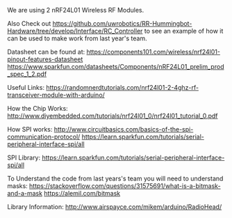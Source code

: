 We are using 2 nRF24L01 Wireless RF Modules.

Also Check out https://github.com/uwrobotics/RR-Hummingbot-Hardware/tree/develop/Interface/RC_Controller to see an example of how it can be used to make work from last year's team.

Datasheet can be found at:
https://components101.com/wireless/nrf24l01-pinout-features-datasheet
https://www.sparkfun.com/datasheets/Components/nRF24L01_prelim_prod_spec_1_2.pdf

Useful Links:
https://randomnerdtutorials.com/nrf24l01-2-4ghz-rf-transceiver-module-with-arduino/

How the Chip Works:
http://www.diyembedded.com/tutorials/nrf24l01_0/nrf24l01_tutorial_0.pdf

How SPI works:
http://www.circuitbasics.com/basics-of-the-spi-communication-protocol/
https://learn.sparkfun.com/tutorials/serial-peripheral-interface-spi/all

SPI Library:
https://learn.sparkfun.com/tutorials/serial-peripheral-interface-spi/all

To Understand the code from last years's team you will need to understand masks:
https://stackoverflow.com/questions/31575691/what-is-a-bitmask-and-a-mask
https://alemil.com/bitmask

Library Information:
http://www.airspayce.com/mikem/arduino/RadioHead/
